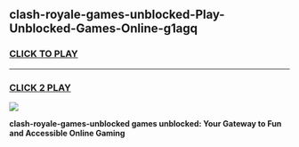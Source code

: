 
## clash-royale-games-unblocked-Play-Unblocked-Games-Online-g1agq
<h3>
<a href="https://premium76.site?title=clash-royale-games-unblocked&ref=25A">CLICK TO PLAY</a></h3>
<hr>

<h3>
<a href="https://premium76.site?title=clash-royale-games-unblocked&ref=25A">CLICK 2 PLAY</a>
  
</h3>

<a href="https://premium76.site?title=clash-royale-games-unblocked&ref=25A"><img src="https://clearcache.store/games.png"></a>


**clash-royale-games-unblocked games unblocked: Your Gateway to Fun and Accessible Online Gaming**
